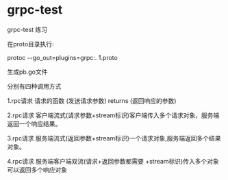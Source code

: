 # grpc-test
grpc-test 练习

在proto目录执行: 

protoc --go_out=plugins=grpc:. 1.proto 

生成pb.go文件

分别有四种调用方式

1.rpc请求 请求的函数 (发送请求参数) returns (返回响应的参数)

2.rpc请求 客户端流式(请求参数+stream标识)客户端传入多个请求对象，服务端返回一个响应结果。

3.rpc请求 服务端流式(返回参数+stream标识)一个请求对象,服务端返回多个结果对象。

4.rpc请求 服务端客户端双流(请求+返回参数都需要 +stream标识)传入多个对象可以返回多个响应对象
